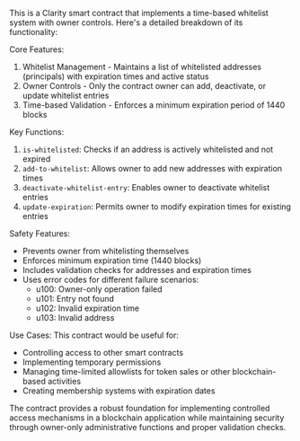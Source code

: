 This is a Clarity smart contract that implements a time-based whitelist system with owner controls. Here's a detailed breakdown of its functionality:

Core Features:
1. Whitelist Management - Maintains a list of whitelisted addresses (principals) with expiration times and active status
2. Owner Controls - Only the contract owner can add, deactivate, or update whitelist entries
3. Time-based Validation - Enforces a minimum expiration period of 1440 blocks

Key Functions:
1. `is-whitelisted`: Checks if an address is actively whitelisted and not expired
2. `add-to-whitelist`: Allows owner to add new addresses with expiration times
3. `deactivate-whitelist-entry`: Enables owner to deactivate whitelist entries
4. `update-expiration`: Permits owner to modify expiration times for existing entries

Safety Features:
- Prevents owner from whitelisting themselves
- Enforces minimum expiration time (1440 blocks)
- Includes validation checks for addresses and expiration times
- Uses error codes for different failure scenarios:
  * u100: Owner-only operation failed
  * u101: Entry not found
  * u102: Invalid expiration time
  * u103: Invalid address

Use Cases:
This contract would be useful for:
- Controlling access to other smart contracts
- Implementing temporary permissions
- Managing time-limited allowlists for token sales or other blockchain-based activities
- Creating membership systems with expiration dates

The contract provides a robust foundation for implementing controlled access mechanisms in a blockchain application while maintaining security through owner-only administrative functions and proper validation checks.